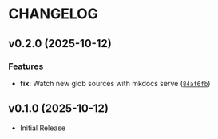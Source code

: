 # CHANGELOG

<!-- version list -->

## v0.2.0 (2025-10-12)

### Features

- **fix**: Watch new glob sources with mkdocs serve
  ([`84af6fb`](https://github.com/paddy74/mkdocs-extrafiles/commit/84af6fb59714cf937e655d4fec8aa8642dafff17))


## v0.1.0 (2025-10-12)

- Initial Release

